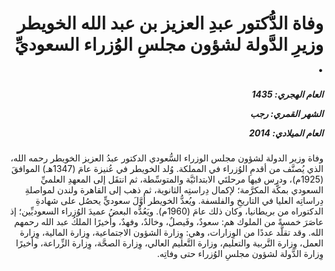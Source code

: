 <h1 dir="rtl">وفاة الدُّكتور عبدِ العزيز بن عبد الله الخويطر وزيرِ الدَّولة لشؤون مجلسِ الوُزراء السعوديِّ .</h1>

<h5 dir="rtl">العام الهجري:  1435

الشهر القمري: رجب

العام الميلادي: 2014</h5>

<p dir="rtl">وفاة وزير الدولة لشؤون مجلس الوزراء السُّعودي الدكتور عبدُ العزيز الخويطر رحمه الله، الذي يُصنَّف من أقدمِ الوُزراء في المملكة. وُلد الخويطر في عُنيزة عامَ (1347هـ) الموافقَ (1925م)، ودرس فيها مرحلتَي الابتدائيَّة والمتوسِّطة، ثم انتقَل إلى المعهدِ العلميِّ السعودي بمكَّة المكرَّمة؛ لإكمال دِراستِه الثانوية، ثم ذهب إلى القاهرة ولندن لمواصلةِ دِراساتِه العليا في التاريخِ والفلسفة. ويُعدُّ الخويطر أوَّلَ سعوديٍّ يحصُل على شهادةِ الدكتوراه من بريطانيا، وكان ذلك عامَ (1960م). ويَعُدُّه البعضُ عميدَ الوُزراء السعوديِّين؛ إذ عاصَرَ خمسةً من الملوك هم: سعودٌ، وفَيصلٌ، وخالدٌ، وفهدٌ، وأخيرًا الملكُ عبد الله رحمهم الله. وقد تقلَّد عددًا من الوِزارات، وهي: وِزارة الشؤون الاجتماعية، وِزارة المالية، وِزارة العمل، وِزارة التَّربية والتعليم، وزارة التَّعليم العالي، وِزارة الصحَّة، وِزارة الزِّراعة، وأخيرًا وِزارة الدَّولة لشؤون مجلسِ الوُزراء حتى وفاتِه.</p></br>
